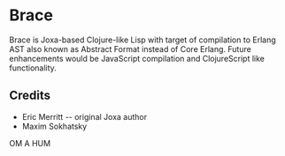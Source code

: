 Brace
=====

Brace is Joxa-based Clojure-like Lisp with target of compilation
to Erlang AST also known as Abstract Format instead of Core Erlang.
Future enhancements would be JavaScript compilation
and ClojureScript like functionality.

Credits
-------
* Eric Merritt -- original Joxa author
* Maxim Sokhatsky

OM A HUM
